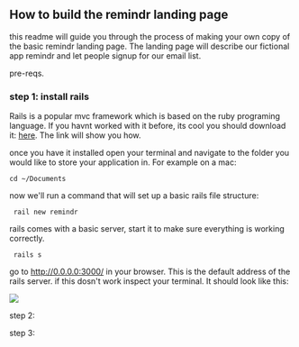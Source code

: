 ## How to build the remindr landing page

this readme will guide you through the process of making your own copy of the basic remindr landing page. The landing page will describe our fictional app remindr and let people signup for our email list.

pre-reqs.


### step 1: install rails
Rails is a popular mvc framework which is based on the ruby programing language. If you havnt worked with it before, its cool you should download it: <a href="http://installrails.com/"> here</a>. The link will show you how.

once you have it installed open your terminal and navigate to the folder you would like to store your application in. For example on a mac:

<code>cd ~/Documents </code>

now we'll run a command that will set up a basic rails file structure:

<code> rail new remindr </code>

rails comes with a basic server, start it to make sure everything is working correctly.

<code> rails s </code>

go to <a href="http://0.0.0.0:3000/"> http://0.0.0.0:3000/ </a> in your browser. This is the default address of the rails server. if this dosn't work inspect your terminal. It should look like this:

<img src="http://guides.rubyonrails.org/images/getting_started/rails_welcome.png">

step 2:

step 3:


